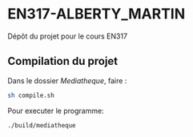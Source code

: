 # EN317-ALBERTY_MARTIN
Dépôt du projet pour le cours EN317

## Compilation du projet
Dans le dossier _Mediatheque_, faire :
```bash
sh compile.sh
```
Pour executer le programme:
```bash
./build/mediatheque
```